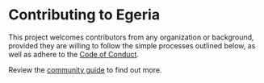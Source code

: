 <!-- SPDX-License-Identifier: Apache-2.0 -->

# Contributing to Egeria

This project welcomes contributors from any organization or background, provided they are
willing to follow the simple processes outlined below, as well as adhere to the 
[Code of Conduct](https://github.com/odpi/specs/wiki/ODPi-Code-of-Conduct).

Review the [community guide](./Community-Guide.md) to find out more.